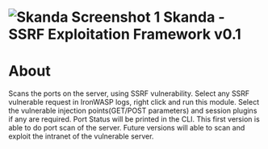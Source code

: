 ![Skanda Screenshot 1](https://raw.github.com/jayeshchauhan/SKANDA/master/Skanda.JPG)
Skanda - SSRF Exploitation Framework v0.1
==========================================

About
=====
Scans the ports on the server, using SSRF vulnerability. Select any SSRF vulnerable request in IronWASP logs, right click and run this module. Select the vulnerable injection points(GET/POST parameters) and session plugins if any are required. Port Status will be printed in the CLI.
This first version is able to do port scan of the server. Future versions will able to scan and exploit the intranet of the vulnerable server.
